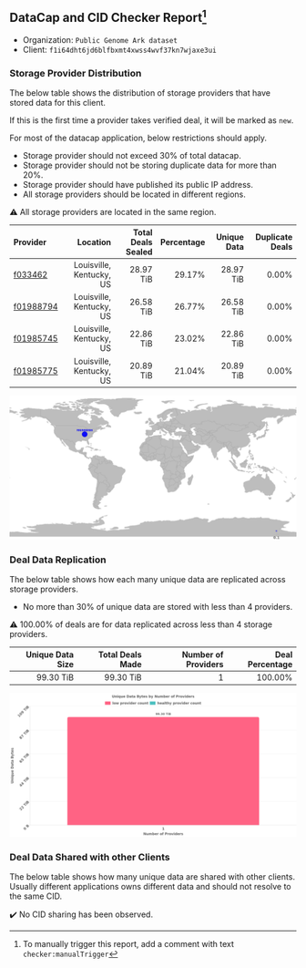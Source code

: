 ## DataCap and CID Checker Report[^1]
 - Organization: `Public Genome Ark dataset`
 - Client: `f1i64dht6jd6blfbxmt4xwss4wvf37kn7wjaxe3ui`
### Storage Provider Distribution
The below table shows the distribution of storage providers that have stored data for this client.

If this is the first time a provider takes verified deal, it will be marked as `new`.

For most of the datacap application, below restrictions should apply.
 - Storage provider should not exceed 30% of total datacap.
 - Storage provider should not be storing duplicate data for more than 20%.
 - Storage provider should have published its public IP address.
 - All storage providers should be located in different regions.

⚠️ All storage providers are located in the same region.

| Provider                                              |                 Location | Total Deals Sealed | Percentage | Unique Data | Duplicate Deals |
| :---------------------------------------------------- | -----------------------: | -----------------: | ---------: | ----------: | --------------: |
| [f033462](https://filfox.info/en/address/f033462)     | Louisville, Kentucky, US |          28.97 TiB |     29.17% |   28.97 TiB |           0.00% |
| [f01988794](https://filfox.info/en/address/f01988794) | Louisville, Kentucky, US |          26.58 TiB |     26.77% |   26.58 TiB |           0.00% |
| [f01985745](https://filfox.info/en/address/f01985745) | Louisville, Kentucky, US |          22.86 TiB |     23.02% |   22.86 TiB |           0.00% |
| [f01985775](https://filfox.info/en/address/f01985775) | Louisville, Kentucky, US |          20.89 TiB |     21.04% |   20.89 TiB |           0.00% |

![Provider Distribution](https://raw.githubusercontent.com/data-preservation-programs/filplus-checker-assets/main/filecoin-project/filecoin-plus-large-datasets/issues/1068/1671530787284.png)
### Deal Data Replication
The below table shows how each many unique data are replicated across storage providers.
- No more than 30% of unique data are stored with less than 4 providers.

⚠️ 100.00% of deals are for data replicated across less than 4 storage providers.

| Unique Data Size | Total Deals Made | Number of Providers | Deal Percentage |
| ---------------: | ---------------: | ------------------: | --------------: |
|        99.30 TiB |        99.30 TiB |                   1 |         100.00% |

![Replication Distribution](https://raw.githubusercontent.com/data-preservation-programs/filplus-checker-assets/main/filecoin-project/filecoin-plus-large-datasets/issues/1068/1671530788131.png)
### Deal Data Shared with other Clients
The below table shows how many unique data are shared with other clients.
Usually different applications owns different data and should not resolve to the same CID.

✔️ No CID sharing has been observed.

[^1]: To manually trigger this report, add a comment with text `checker:manualTrigger`
